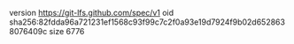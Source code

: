 version https://git-lfs.github.com/spec/v1
oid sha256:82fdda96a721231ef1568c93f99c7c2f0a93e19d7924f9b02d6528638076409c
size 6776
